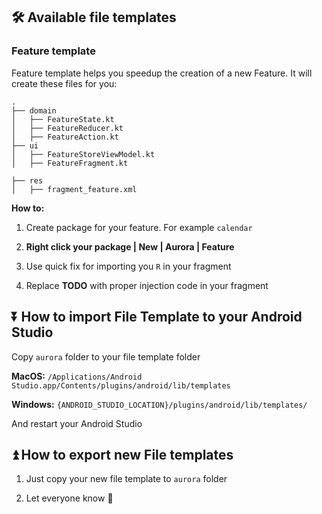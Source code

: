 ## 🛠 Available file templates

### Feature template

Feature template helps you speedup the creation of a new Feature. It will create these files for you: 

    .
    ├── domain
    │   ├── FeatureState.kt             
    │   ├── FeatureReducer.kt              
    │   ├── FeatureAction.kt             
    ├── ui
    │   ├── FeatureStoreViewModel.kt        
    │   ├── FeatureFragment.kt
    
    ├── res
    │   ├── fragment_feature.xml


**How to:** 
1. Create package for your feature. For example `calendar`

2. **Right click your package | New | Aurora | Feature** 

3. Use quick fix for importing you `R` in your fragment

4. Replace **TODO** with proper injection code in your fragment


## ⏬ How to import File Template to your Android Studio

Copy `aurora` folder to your file template folder

**MacOS:** `/Applications/Android Studio.app/Contents/plugins/android/lib/templates`

**Windows:** `{ANDROID_STUDIO_LOCATION}/plugins/android/lib/templates/`

And restart your Android Studio

## ⏫ How to export new File templates

1. Just copy your new file template to `aurora` folder

2. Let everyone know 📣


